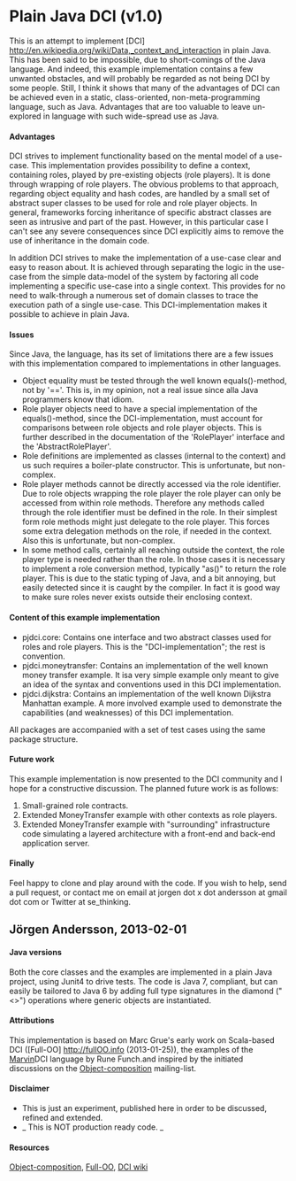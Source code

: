 # Plain Java DCI (v1.0)

This is an attempt to implement [DCI] http://en.wikipedia.org/wiki/Data,_context_and_interaction in plain Java. This has
been said to be impossible, due to short-comings of the Java language. And indeed, this example implementation contains a few
unwanted obstacles, and will probably be regarded as not being DCI by some people. Still, I think it shows that many of
the advantages of DCI can be achieved even in a static, class-oriented, non-meta-programming language, such as Java.
Advantages that are too valuable to leave un-explored in language with such wide-spread use as Java.

#### Advantages
DCI strives to implement functionality based on the mental model of a use-case. This implementation provides possibility
to define a context, containing roles, played by pre-existing objects (role players). It is done through wrapping of
role players. The obvious problems to that approach, regarding object equality and hash codes, are handled by a small
set of abstract super classes to be used for role and role player objects. In general, frameworks forcing inheritance
 of specific abstract classes are seen as intrusive and part of the past. However, in this particular
 case I can't see any severe consequences since DCI explicitly aims to remove the use of inheritance in the domain code.

In addition DCI strives to make the implementation of a use-case clear and easy to reason about. It is achieved through
 separating the logic in the use-case from the simple data-model of the system by factoring all code implementing a
 specific use-case into a single context. This provides for no need to walk-through a numerous set of domain classes
 to trace the execution path of a single use-case. This DCI-implementation makes it possible to achieve in plain Java.

#### Issues
Since Java, the language, has its set of limitations there are a few issues with this implementation compared to
implementations in other languages.
- Object equality must be tested through the well known equals()-method, not by '=='. This is, in my opinion, not a real
issue since alla Java programmers know that idiom.
- Role player objects need to have a special implementation of the equals()-method, since the DCI-implementation, must
account for comparisons between role objects and role player objects. This is further described in the documentation of
the 'RolePlayer' interface and the 'AbstractRolePlayer'.
- Role definitions are implemented as classes (internal to the context) and us such requires a boiler-plate constructor.
This is unfortunate, but non-complex.
- Role player methods cannot be directly accessed via the role identifier. Due to role objects wrapping the role player
the role player can only be accessed from within role methods. Therefore any methods called through the role identifier
must be defined in the role. In their simplest form role methods might just delegate to the role player. This forces some
extra delegation methods on the role, if needed in the context. Also this is unfortunate, but non-complex.
- In some method calls, certainly all reaching outside the context, the role player type is needed rather than the role.
In those cases it is necessary to implement a role conversion method, typically "as<Role player type>()" to return the role
player. This is due to the static typing of Java, and a bit annoying, but easily detected since it is caught by the
compiler. In fact it is good way to make sure roles never exists outside their enclosing context.

#### Content of this example implementation
- pjdci.core: Contains one interface and two abstract classes used for roles and role players. This is the
"DCI-implementation"; the rest is convention.
- pjdci.moneytransfer: Contains an implementation of the well known money transfer example. It isa very simple example
only meant to give an idea of the syntax and conventions used in this DCI implementation.
- pjdci.dijkstra: Contains an implementation of the well known Dijkstra Manhattan example. A more involved example used
to demonstrate the capabilities (and weaknesses) of this DCI implementation.

All packages are accompanied with a set of test cases using the same package structure.

#### Future work
This example implementation is now presented to the DCI community and I hope for a constructive discussion. The planned
future work is as follows:
1. Small-grained role contracts.
2. Extended MoneyTransfer example with other contexts as role players.
3. Extended MoneyTransfer example with "surrounding" infrastructure code simulating a layered architecture with a front-end
  and back-end application server.

#### Finally
Feel happy to clone and play around with the code. If you wish to help, send a pull request, or contact me on
email at jorgen dot x dot andersson at gmail dot com or Twitter at se_thinking.

Jörgen Andersson, 2013-02-01
---

#### Java versions
Both the core classes and the examples are implemented in a plain Java project, using Junit4 to drive tests. The code
is Java 7, compliant, but can easily be tailored to Java 6 by adding full type signatures in the diamond ("<>") operations
where generic objects are instantiated.

#### Attributions
This implementation is based on Marc Grue's early work on Scala-based DCI ([Full-OO] http://fullOO.info (2013-01-25)),
the examples of the [Marvin](http://fulloo.info/Examples/Marvin/Introduction/)DCI language by Rune Funch.and
inspired by the initiated discussions on the [Object-composition](https://groups.google.com/forum/?fromgroups#!forum/object-composition) mailing-list.

#### Disclaimer
- This is just an experiment, published here in order to be discussed, refined and extended.
- _ This is NOT production ready code. _

#### Resources
[Object-composition](https://groups.google.com/forum/?fromgroups#!forum/object-composition),
[Full-OO](http://fulloo.info),
[DCI wiki](http://en.wikipedia.org/wiki/Data,_Context,_and_Interaction)